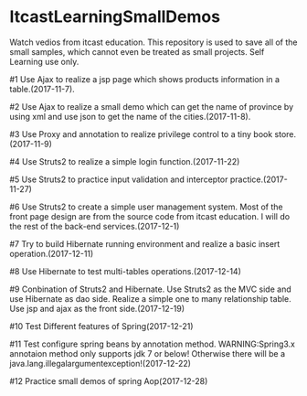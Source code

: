 # ItcastLearningSmallDemos
Watch vedios from itcast education. This repository is used to save all of the small samples, which cannot even be treated as small projects. Self Learning use only.

#1 Use Ajax to realize a jsp page which shows products information in a table.(2017-11-7).

#2 Use Ajax to realize a small demo which can get the name of province by using xml and use json to get the name of the cities.(2017-11-8).

#3 Use Proxy and annotation to realize privilege control to a tiny book store.(2017-11-9)

#4 Use Struts2 to realize a simple login function.(2017-11-22)

#5 Use Struts2 to practice input validation and interceptor practice.(2017-11-27)

#6 Use Struts2 to create a simple user management system. Most of the front page design are from the source code from itcast education. I will do the rest of the back-end services.(2017-12-1)

#7 Try to build Hibernate running environment and realize a basic insert operation.(2017-12-11) 

#8 Use Hibernate to test multi-tables operations.(2017-12-14)

#9 Conbination of Struts2 and Hibernate. Use Struts2 as the MVC side and use Hibernate as dao side. Realize a simple one to many relationship table. Use jsp and ajax as the front side.(2017-12-19)

#10 Test Different features of Spring(2017-12-21)

#11 Test configure spring beans by annotation method. WARNING:Spring3.x annotaion method only supports jdk 7 or below! Otherwise there will be a java.lang.illegalargumentexception!(2017-12-22) 

#12 Practice small demos of spring Aop(2017-12-28)